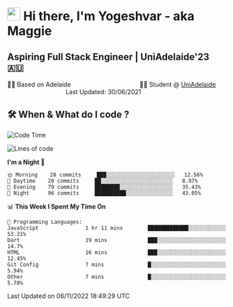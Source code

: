 <h1><img src="https://emojis.slackmojis.com/emojis/images/1531849430/4246/blob-sunglasses.gif?1531849430" width="30"/> Hi there, I'm Yogeshvar - aka Maggie</h1>

## Aspiring Full Stack Engineer | UniAdelaide'23 🇦🇺  
🏂🏻  Based on Adelaide &nbsp;&nbsp;&nbsp;&nbsp;&nbsp;&nbsp;&nbsp;&nbsp;&nbsp;&nbsp;&nbsp;&nbsp;&nbsp;&nbsp;&nbsp;&nbsp;&nbsp;&nbsp;&nbsp;&nbsp;&nbsp;&nbsp;&nbsp;&nbsp;&nbsp;&nbsp;&nbsp;&nbsp;&nbsp;&nbsp;&nbsp;&nbsp;&nbsp;&nbsp;&nbsp;&nbsp;&nbsp;&nbsp;&nbsp;👨‍💻 Student @ [UniAdelaide](https://www.adelaide.edu.au)   &nbsp;&nbsp;&nbsp;&nbsp;&nbsp;&nbsp;&nbsp;&nbsp;&nbsp;&nbsp;&nbsp;&nbsp;&nbsp;&nbsp;&nbsp;&nbsp;&nbsp;&nbsp;&nbsp;&nbsp;&nbsp;&nbsp;&nbsp;&nbsp;&nbsp;&nbsp;&nbsp;&nbsp;&nbsp;&nbsp;&nbsp;&nbsp; &nbsp;Last Updated: 30/06/2021

## 🛠 When & What do I code ?  

<!--START_SECTION:waka-->
![Code Time](http://img.shields.io/badge/Code%20Time-1%2C832%20hrs%2029%20mins-blue)

![Lines of code](https://img.shields.io/badge/From%20Hello%20World%20I%27ve%20Written-2%20Million%20lines%20of%20code-blue)

**I'm a Night 🦉** 

```text
🌞 Morning    28 commits     ███░░░░░░░░░░░░░░░░░░░░░░   12.56% 
🌆 Daytime    20 commits     ██░░░░░░░░░░░░░░░░░░░░░░░   8.97% 
🌃 Evening    79 commits     ████████░░░░░░░░░░░░░░░░░   35.43% 
🌙 Night      96 commits     ██████████░░░░░░░░░░░░░░░   43.05%

```


📊 **This Week I Spent My Time On** 

```text
💬 Programming Languages: 
JavaScript               1 hr 11 mins        █████████████░░░░░░░░░░░░   53.31% 
Dart                     19 mins             ███░░░░░░░░░░░░░░░░░░░░░░   14.7% 
HTML                     16 mins             ███░░░░░░░░░░░░░░░░░░░░░░   12.45% 
Git Config               7 mins              █░░░░░░░░░░░░░░░░░░░░░░░░   5.94% 
Other                    7 mins              █░░░░░░░░░░░░░░░░░░░░░░░░   5.78%

```


 Last Updated on 06/11/2022 18:49:29 UTC
<!--END_SECTION:waka-->
